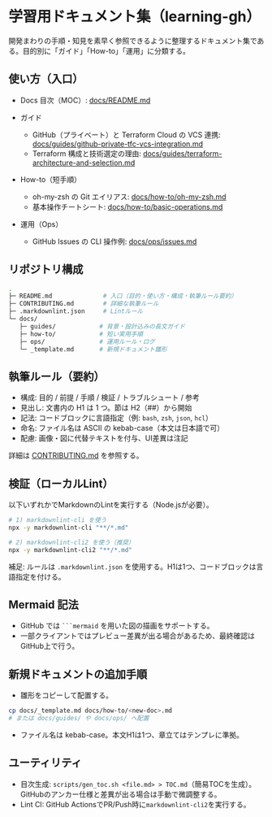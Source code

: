 # 学習用ドキュメント集（learning-gh）

開発まわりの手順・知見を素早く参照できるように整理するドキュメント集である。目的別に「ガイド」「How-to」「運用」に分類する。

## 使い方（入口）

- Docs 目次（MOC）: [docs/README.md](docs/README.md)

- ガイド
  - GitHub（プライベート）と Terraform Cloud の VCS 連携: [docs/guides/github-private-tfc-vcs-integration.md](docs/guides/github-private-tfc-vcs-integration.md)
  - Terraform 構成と技術選定の理由: [docs/guides/terraform-architecture-and-selection.md](docs/guides/terraform-architecture-and-selection.md)

- How-to（短手順）
  - oh-my-zsh の Git エイリアス: [docs/how-to/oh-my-zsh.md](docs/how-to/oh-my-zsh.md)
  - 基本操作チートシート: [docs/how-to/basic-operations.md](docs/how-to/basic-operations.md)

- 運用（Ops）
  - GitHub Issues の CLI 操作例: [docs/ops/issues.md](docs/ops/issues.md)

## リポジトリ構成

```zsh
.
├─ README.md              # 入口（目的・使い方・構成・執筆ルール要約）
├─ CONTRIBUTING.md        # 詳細な執筆ルール
├─ .markdownlint.json     # Lintルール
└─ docs/
   ├─ guides/            # 背景・設計込みの長文ガイド
   ├─ how-to/            # 短い実用手順
   ├─ ops/               # 運用ルール・ログ
   └─ _template.md       # 新規ドキュメント雛形
```

## 執筆ルール（要約）

- 構成: 目的 / 前提 / 手順 / 検証 / トラブルシュート / 参考
- 見出し: 文書内の H1 は 1 つ。節は H2（##）から開始
- 記法: コードブロックに言語指定（例: `bash`, `zsh`, `json`, `hcl`）
- 命名: ファイル名は ASCII の kebab-case（本文は日本語で可）
- 配慮: 画像・図に代替テキストを付与、UI差異は注記

詳細は [CONTRIBUTING.md](CONTRIBUTING.md) を参照する。

## 検証（ローカルLint）

以下いずれかでMarkdownのLintを実行する（Node.jsが必要）。

```bash
# 1) markdownlint-cli を使う
npx -y markdownlint-cli "**/*.md"

# 2) markdownlint-cli2 を使う（推奨）
npx -y markdownlint-cli2 "**/*.md"
```

補足: ルールは `.markdownlint.json` を使用する。H1は1つ、コードブロックは言語指定を付ける。

## Mermaid 記法

- GitHub では ` ```mermaid ` を用いた図の描画をサポートする。
- 一部クライアントではプレビュー差異が出る場合があるため、最終確認はGitHub上で行う。

## 新規ドキュメントの追加手順

- 雛形をコピーして配置する。

```bash
cp docs/_template.md docs/how-to/<new-doc>.md
# または docs/guides/ や docs/ops/ へ配置
```

- ファイル名は kebab-case。本文H1は1つ、章立てはテンプレに準拠。

## ユーティリティ

- 目次生成: `scripts/gen_toc.sh <file.md> > TOC.md`（簡易TOCを生成）。GitHubのアンカー仕様と差異が出る場合は手動で微調整する。
- Lint CI: GitHub ActionsでPR/Push時に`markdownlint-cli2`を実行する。
